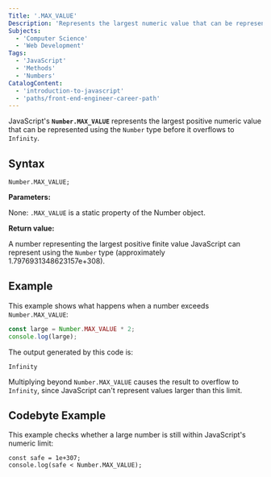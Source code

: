 ```yaml
---
Title: '.MAX_VALUE' 
Description: 'Represents the largest numeric value that can be represented in JavaScript.'
Subjects: 
  - 'Computer Science'
  - 'Web Development'
Tags: 
  - 'JavaScript'
  - 'Methods'
  - 'Numbers'
CatalogContent: 
  - 'introduction-to-javascript'
  - 'paths/front-end-engineer-career-path'
---
```


JavaScript's **`Number.MAX_VALUE`** represents the largest positive numeric value that can be represented using the `Number` type before it overflows to `Infinity`.

## Syntax

```pseudo
Number.MAX_VALUE;
```

**Parameters:**

None: `.MAX_VALUE` is a static property of the Number object.

**Return value:**

A number representing the largest positive finite value JavaScript can represent using the `Number` type (approximately 1.7976931348623157e+308).

## Example

This example shows what happens when a number exceeds `Number.MAX_VALUE`:

```js
const large = Number.MAX_VALUE * 2;
console.log(large);
```

The output generated by this code is:

```shell
Infinity
```

Multiplying beyond `Number.MAX_VALUE` causes the result to overflow to `Infinity`, since JavaScript can't represent values larger than this limit.

## Codebyte Example

This example checks whether a large number is still within JavaScript's numeric limit:

```codebyte/javascript
const safe = 1e+307;
console.log(safe < Number.MAX_VALUE);
```
